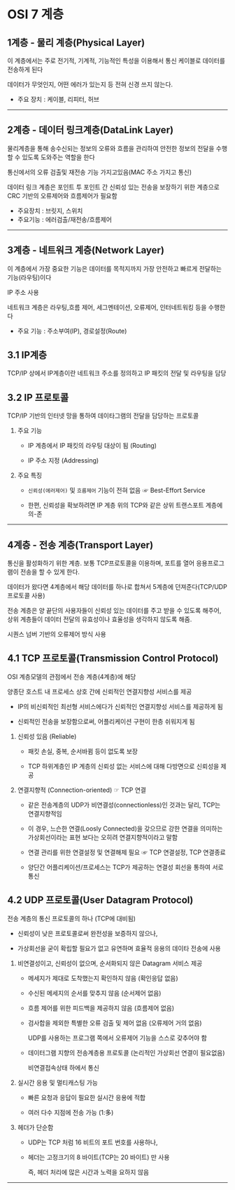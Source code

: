# OSI 7 계층


## 1계층 - 물리 계층(Physical Layer)
이 계층에서는 주로 전기적, 기계적, 기능적인 특성을 이용해서 통신 케이블로 데이터를 전송하게 된다

데이터가 무엇인지, 어떤 에러가 있는지 등 전혀 신경 쓰지 않는다.
- 주요 장치 : 케이블, 리피터, 허브
---
## 2계층 - 데이터 링크계층(DataLink Layer)

물리계층을 통해 송수신되는 정보의 오류와 흐름을 관리하여 안전한 정보의 전달을 수행할 수 있도록 도와주는 역할을 한다

통신에서의 오류 검출및 재전송 기능 가지고있음(MAC 주소 가지고 통신)

데이터 링크 계층은 포인트 투 포인트 간 신뢰성 있는 전송을 보장하기 위한 계층으로 CRC 기반의 오류제어와 흐름제어가 필요함
- 주요장치 : 브릿지, 스위치
- 주요기능 : 에러검출/재전송/흐름제어
---
## 3계층 - 네트워크 계층(Network Layer)

이 계층에서 가장 중요한 기능은 데이터를 목적지까지 가장 안전하고 빠르게 전달하는 기능(라우팅)이다

IP 주소 사용

네트워크 계층은 라우팅,흐름 제어, 세그멘테이션, 오류제어, 인터네트워킹 등을 수행한다

- 주요 기능 : 주소부여(IP), 경로설정(Route)

## 3.1 IP계층

TCP/IP 상에서 IP계층이란 네트워크 주소를 정의하고 IP 패킷의 전달 및 라우팅을 담당

## 3.2 IP 프로토콜

TCP/IP 기반의 인터넷 망을 통하여 데이타그램의 전달을 담당하는 프로토콜

1. 주요 기능

    - IP 계층에서 IP 패킷의 라우팅 대상이 됨 (Routing)

    - IP 주소 지정 (Addressing)


2. 주요 특징

    - `신뢰성(에러제어)` 및 `흐름제어`  기능이 전혀 없음  ☞ Best-Effort Service

    - 한편, 신뢰성을 확보하려면 IP 계층 위의 TCP와 같은 상위 트랜스포트 계층에 의-존

---
## 4계층 - 전송 계층(Transport Layer)

통신을 활성화하기 위한 계층. 보통 TCP프로토콜을 이용하며, 포트를 열어 응용프로그램이 전송을 할 수 있게 한다.

데이터가 왔다면 4계층에서 해당 데이터를 하나로 합쳐서 5계층에 던져준다(TCP/UDP 프로토콜 사용)

전송 계층은 양 끝단의 사용자들이 신뢰성 있는 데이터를 주고 받을 수 있도록 해주어, 상위 계층들이 데이터 전달의 유효성이나 효율성을 생각하지 않도록 해줌.

시퀀스 넘버 기반의 오류제어 방식 사용


## 4.1 TCP 프로토콜(Transmission Control Protocol)



OSI 계층모델의 관점에서 전송 계층(4계층)에 해당



양종단 호스트 내 프로세스 상호 간에 신뢰적인 연결지향성 서비스를 제공

- IP의 비신뢰적인 최선형 서비스에다가 신뢰적인 연결지향성 서비스를 제공하게 됨

- 신뢰적인 전송을 보장함으로써, 어플리케이션 구현이 한층 쉬워지게 됨



1. 신뢰성 있음 (Reliable)



    - 패킷 손실, 중복, 순서바뀜 등이 없도록 보장

    - TCP 하위계층인 IP 계층의 신뢰성 없는 서비스에 대해 다방면으로 신뢰성을 제공



2. 연결지향적 (Connection-oriented)                                        ☞ TCP 연결



    - 같은 전송계층의 UDP가 비연결성(connectionless)인 것과는 달리, TCP는 연결지향적임

    - 이 경우, 느슨한 연결(Loosly Connected)을 갖으므로 강한 연결을 의미하는 
가상회선이라는 표현 보다는 오히려 연결지향적이라고 말함

    - 연결 관리를 위한 연결설정 및 연결해제 필요          ☞ TCP 연결설정, TCP 연결종료

    - 양단간 어플리케이션/프로세스는 TCP가 제공하는 연결성 회선을 통하여 서로 통신


## 4.2 UDP 프로토콜(User Datagram Protocol)



전송 계층의 통신 프로토콜의 하나 (TCP에 대비됨)

- 신뢰성이 낮은 프로토콜로써 완전성을 보증하지 않으나,  

- 가상회선을 굳이 확립할 필요가 없고 유연하며 효율적 응용의 데이타 전송에 사용

 

1. 비연결성이고, 신뢰성이 없으며, 순서화되지 않은 Datagram 서비스 제공 

    - 메세지가 제대로 도착했는지 확인하지 않음 (확인응답 없음)

    - 수신된 메세지의 순서를 맞추지 않음 (순서제어 없음) 

    - 흐름 제어를 위한 피드백을 제공하지 않음 (흐름제어 없음)

    - 검사합을 제외한 특별한 오류 검출 및 제어 없음 (오류제어 거의 없음)

        UDP를 사용하는 프로그램 쪽에서 오류제어 기능을 스스로 갖추어야 함

    - 데이터그램 지향의 전송계층용 프로토콜 (논리적인 가상회선 연결이 필요없음)     

        비연결접속상태 하에서 통신 



2. 실시간 응용 및 멀티캐스팅 가능

    - 빠른 요청과 응답이 필요한 실시간 응용에 적합

    - 여러 다수 지점에 전송 가능 (1:多)



3. 헤더가 단순함

    - UDP는 TCP 처럼 16 비트의 포트 번호를 사용하나,

    - 헤더는 고정크기의 8 바이트(TCP는 20 바이트) 만 사용

        즉, 헤더 처리에 많은 시간과 노력을 요하지 않음

---
